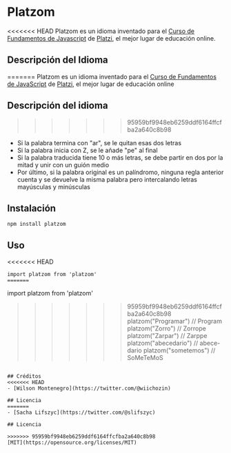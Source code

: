 # Platzom

<<<<<<< HEAD
Platzom es un idioma inventado para el [Curso de Fundamentos de Javascript](https://platzi.com/js) de [Platzi](https://platzi.com), el mejor lugar de educación online.

## Descripción del Idioma
=======
Platzom es un idioma inventado para el [Curso de Fundamentos de JavaScript](https://platzi.com/js) de [Platzi](https://platzi.com), el mejor lugar de educación online

## Descripción del idioma
>>>>>>> 95959bf9948eb6259ddf6164ffcfba2a640c8b98

- Si la palabra termina con "ar", se le quitan esas dos letras
- Si la palabra inicia con Z, se le añade "pe" al final
- Si la palabra traducida tiene 10 o más letras, se debe partir en dos por la mitad y unir con un guión medio
- Por último, si la palabra original es un palíndromo, ninguna regla anterior cuenta y se devuelve la misma palabra pero intercalando letras mayúsculas y minúsculas

## Instalación

```
npm install platzom
```

## Uso
<<<<<<< HEAD
```
import platzom from 'platzom'
=======

```
import platzom from 'platzom'

>>>>>>> 95959bf9948eb6259ddf6164ffcfba2a640c8b98
platzom("Programar") // Program
platzom("Zorro") // Zorrope
platzom("Zarpar") // Zarppe
platzom("abecedario") // abece-dario
platzom("sometemos") // SoMeTeMoS
```

## Créditos
<<<<<<< HEAD
- [Wilson Montenegro](https://twitter.com/@wiichozin)

## Licencia
=======
- [Sacha Lifszyc](https://twitter.com/@slifszyc)

## Licencia

>>>>>>> 95959bf9948eb6259ddf6164ffcfba2a640c8b98
[MIT](https://opensource.org/licenses/MIT)
